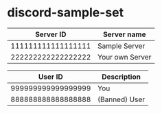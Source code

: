 # discord-sample-set

| Server ID          | Server name     |
|--------------------|-----------------|
| 111111111111111111 | Sample Server   |
| 222222222222222222 | Your own Server |

| User ID            | Description     |
|--------------------|-----------------|
| 999999999999999999 | You             |
| 888888888888888888 | (Banned) User   |
